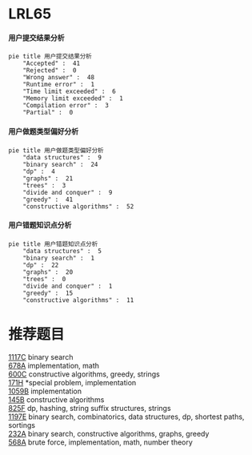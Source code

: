 # LRL65

<!-- tabs:start -->



#### **用户提交结果分析**

```mermaid
pie title 用户提交结果分析
    "Accepted" :  41
    "Rejected" :  0
    "Wrong answer" :  48
    "Runtime error" :  1
    "Time limit exceeded" :  6
    "Memory limit exceeded" :  1
    "Compilation error" :  3
    "Partial" :  0
```

#### **用户做题类型偏好分析**

```mermaid
pie title 用户做题类型偏好分析
    "data structures" :  9
    "binary search" :  24
    "dp" :  4
    "graphs" :  21
    "trees" :  3
    "divide and conquer" :  9
    "greedy" :  41
    "constructive algorithms" :  52
```
#### **用户错题知识点分析**

```mermaid
pie title 用户错题知识点分析
    "data structures" :  5
    "binary search" :  1
    "dp" :  22
    "graphs" :  20
    "trees" :  0
    "divide and conquer" :  1
    "greedy" :  15
    "constructive algorithms" :  11
```



<!-- tabs:end -->
# 推荐题目
[1117C](https://codeforces.com/contest/1117/problem/C)		binary search		  
[678A](https://codeforces.com/contest/678/problem/A)		implementation,
                        math		  
[600C](https://codeforces.com/contest/600/problem/C)		constructive algorithms,
                        greedy,
                        strings		  
[171H](https://codeforces.com/contest/171/problem/H)		*special problem,
                        implementation		  
[1059B](https://codeforces.com/contest/1059/problem/B)		implementation		  
[145B](https://codeforces.com/contest/145/problem/B)		constructive algorithms		  
[825F](https://codeforces.com/contest/825/problem/F)		dp,
                        hashing,
                        string suffix structures,
                        strings		  
[1197E](https://codeforces.com/contest/1197/problem/E)		binary search,
                        combinatorics,
                        data structures,
                        dp,
                        shortest paths,
                        sortings		  
[232A](https://codeforces.com/contest/232/problem/A)		binary search,
                        constructive algorithms,
                        graphs,
                        greedy		  
[568A](https://codeforces.com/contest/568/problem/A)		brute force,
                        implementation,
                        math,
                        number theory		  
